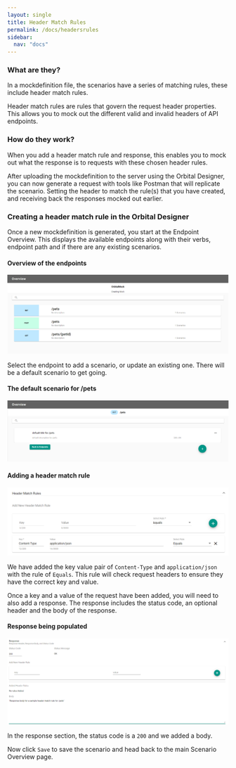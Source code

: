 ```yaml
---
layout: single
title: Header Match Rules
permalink: /docs/headersrules
sidebar:
  nav: "docs"
---
```


### What are they?

In a mockdefinition file, the scenarios have a series of matching rules, these include header match rules.

Header match rules are rules that govern the request header properties. This allows you to mock out the different
valid and invalid headers of API endpoints.

### How do they work?

When you add a header match rule and response, this enables you to mock out what the response is to requests with 
these chosen header rules.

After uploading the mockdefinition to the server using the Orbital Designer, you can now generate a request with 
tools like Postman that will replicate the scenario. Setting the header to match the rule(s) that you have created,
and receiving back the responses mocked out earlier.

### Creating a header match rule in the Orbital Designer

Once a new mockdefinition is generated, you start at the Endpoint Overview. This displays the available endpoints
along with their verbs, endpoint path and if there are any existing scenarios.

#### Overview of the endpoints

![Endpoint Overview](/Orbital-Docs/assets/images/orbital-ui/endpointoverview.png)

Select the endpoint to add a scenario, or update an existing one. There will be a default scenario to get going.

#### The default scenario for /pets

![Scenario Overview](/Orbital-Docs/assets/images/orbital-ui/scenariooverview.png)

#### Adding a header match rule

![Header Request Match - Request](/Orbital-Docs/assets/images/request-match-rules/addingheadermatchrule.png)

We have added the key value pair of ```Content-Type``` and ```application/json``` with the rule of ```Equals```. This
rule will check request headers to ensure they have the correct key and value.

Once a key and a value of the request have been added, you will need to also add a response. The response includes
the status code, an optional header and the body of the response. 

#### Response being populated

![Header Request Match - Response](/Orbital-Docs/assets/images/request-match-rules/addingheadermatchruleresponse.png)

In the response section, the status code is a ```200``` and we added a body.

Now click ```Save``` to save the scenario and head back to the main Scenario Overview page.

